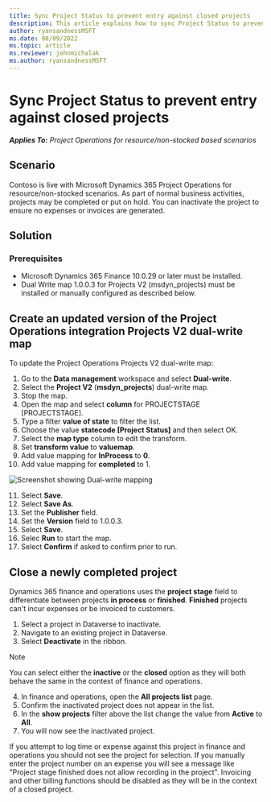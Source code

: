 ```yaml
---
title: Sync Project Status to prevent entry against closed projects
description: This article explains how to sync Project Status to prevent entry against inactive or closed projects.
author: ryansandnessMSFT
ms.date: 08/09/2022
ms.topic: article
ms.reviewer: johnmichalak
ms.author: ryansandnessMSFT
---
```


# Sync Project Status to prevent entry against closed projects

_**Applies To:** Project Operations for resource/non-stocked based scenarios_

## Scenario

Contoso is live with Microsoft Dynamics 365 Project Operations for resource/non-stocked scenarios. As part of normal business activities, projects may be completed or put on hold. You can inactivate the project to ensure no expenses or invoices are generated.

## Solution

### Prerequisites

-   Microsoft Dynamics 365 Finance 10.0.29 or later must be installed.
-   Dual Write map 1.0.0.3 for Projects V2 (msdyn\_projects) must be installed or manually configured as described below.

## Create an updated version of the Project Operations integration Projects V2 dual-write map

To update the Project Operations Projects V2 dual-write map:

1.  Go to the **Data management** workspace and select **Dual-write**.
2.  Select the **Project V2** (**msdyn\_projects**) dual-write map.
3.  Stop the map.
4.  Open the map and select **column** for PROJECTSTAGE \[PROJECTSTAGE\].
5.  Type a filter **value of state** to filter the list.
6.  Choose the value **statecode \[Project Status\]** and then select OK.
7.  Select the **map type** column to edit the transform.
8.  Set **transform value** to **valuemap**.
9.  Add value mapping for **InProcess** to **0**.
10. Add value mapping for **completed** to 1.

![Screenshot showing Dual-write mapping](media/projectstage-dw-mapping.png)

11. Select **Save**.
12. Select **Save As**.
13. Set the **Publisher** field.
14. Set the **Version** field to 1.0.0.3.
15. Select **Save**.
16. Selec **Run** to start the map.
17. Select **Confirm** if asked to confirm prior to run. 

## Close a newly completed project

Dynamics 365 finance and operations uses the **project stage** field to differentiate between projects **in process** or **finished**. **Finished** projects can't incur expenses or be invoiced to customers.

1. Select a project in Dataverse to inactivate.
2. Navigate to an existing project in Dataverse.
3. Select **Deactivate** in the ribbon.

> [!NOTE]
> You can select either the **inactive** or the **closed** option as they will both behave the same in the context of finance and operations.

4. In finance and operations, open the **All projects list** page.
5. Confirm the inactivated project does not appear in the list.
6. In the **show projects** filter above the list change the value from **Active** to **All**.
7. You will now see the inactivated project.

If you attempt to log time or expense against this project in finance and operations you should not see the project for selection. If you manually enter the project number on an expense you will see a message like "Project stage finished does not allow recording in the project". Invoicing and other billing functions should be disabled as they will be in the context of a closed project.


